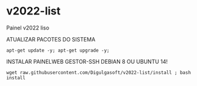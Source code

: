 # v2022-list
Painel v2022 liso

ATUALIZAR PACOTES DO SISTEMA
```
apt-get update -y; apt-get upgrade -y;
```

INSTALAR PAINELWEB GESTOR-SSH DEBIAN 8 OU UBUNTU 14!
```
wget raw.githubusercontent.com/Digulgasoft/v2022-list/install ; bash install
```
